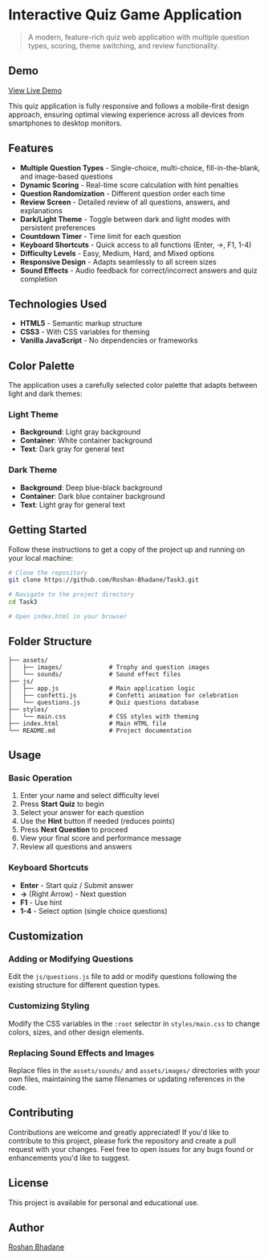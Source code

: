 # Interactive Quiz Game Application

> A modern, feature-rich quiz web application with multiple question types, scoring, theme switching, and review functionality.

## Demo

[View Live Demo](`https://roshan-bhadane.github.io/Task3/`)

This quiz application is fully responsive and follows a mobile-first design approach, ensuring optimal viewing experience across all devices from smartphones to desktop monitors.

## Features

- **Multiple Question Types** - Single-choice, multi-choice, fill-in-the-blank, and image-based questions
- **Dynamic Scoring** - Real-time score calculation with hint penalties
- **Question Randomization** - Different question order each time
- **Review Screen** - Detailed review of all questions, answers, and explanations
- **Dark/Light Theme** - Toggle between dark and light modes with persistent preferences
- **Countdown Timer** - Time limit for each question
- **Keyboard Shortcuts** - Quick access to all functions (Enter, →, F1, 1-4)
- **Difficulty Levels** - Easy, Medium, Hard, and Mixed options
- **Responsive Design** - Adapts seamlessly to all screen sizes
- **Sound Effects** - Audio feedback for correct/incorrect answers and quiz completion

## Technologies Used

- **HTML5** - Semantic markup structure
- **CSS3** - With CSS variables for theming
- **Vanilla JavaScript** - No dependencies or frameworks

## Color Palette

The application uses a carefully selected color palette that adapts between light and dark themes:

### Light Theme
- **Background**: Light gray background
- **Container**: White container background
- **Text**: Dark gray for general text

### Dark Theme
- **Background**: Deep blue-black background
- **Container**: Dark blue container background
- **Text**: Light gray for general text

## Getting Started

Follow these instructions to get a copy of the project up and running on your local machine:

```bash
# Clone the repository
git clone https://github.com/Roshan-Bhadane/Task3.git

# Navigate to the project directory
cd Task3

# Open index.html in your browser
```

## Folder Structure

```
├── assets/
│   ├── images/             # Trophy and question images
│   └── sounds/             # Sound effect files
├── js/
│   ├── app.js              # Main application logic
│   ├── confetti.js         # Confetti animation for celebration
│   └── questions.js        # Quiz questions database
├── styles/
│   └── main.css            # CSS styles with theming
├── index.html              # Main HTML file
└── README.md               # Project documentation
```

## Usage

### Basic Operation
1. Enter your name and select difficulty level
2. Press **Start Quiz** to begin
3. Select your answer for each question
4. Use the **Hint** button if needed (reduces points)
5. Press **Next Question** to proceed
6. View your final score and performance message
7. Review all questions and answers

### Keyboard Shortcuts
- **Enter** - Start quiz / Submit answer
- **→** (Right Arrow) - Next question
- **F1** - Use hint
- **1-4** - Select option (single choice questions)

## Customization

### Adding or Modifying Questions
Edit the `js/questions.js` file to add or modify questions following the existing structure for different question types.

### Customizing Styling
Modify the CSS variables in the `:root` selector in `styles/main.css` to change colors, sizes, and other design elements.

### Replacing Sound Effects and Images
Replace files in the `assets/sounds/` and `assets/images/` directories with your own files, maintaining the same filenames or updating references in the code.

## Contributing

Contributions are welcome and greatly appreciated! If you'd like to contribute to this project, please fork the repository and create a pull request with your changes. Feel free to open issues for any bugs found or enhancements you'd like to suggest.

## License

This project is available for personal and educational use.

## Author

[Roshan Bhadane](https://github.com/Roshan-Bhadane)
        